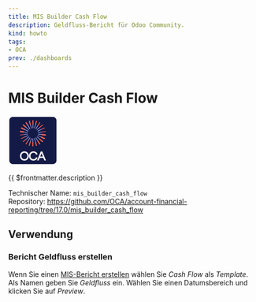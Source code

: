 ```yaml
---
title: MIS Builder Cash Flow
description: Geldfluss-Bericht für Odoo Community.
kind: howto
tags:
- OCA
prev: ./dashboards
---
```

# MIS Builder Cash Flow
![icon_oca_app](attachments/icon_oca_app.png)

{{ $frontmatter.description }}

Technischer Name: `mis_builder_cash_flow`\
Repository: <https://github.com/OCA/account-financial-reporting/tree/17.0/mis_builder_cash_flow>

## Verwendung

### Bericht Geldfluss erstellen

Wenn Sie einen [MIS-Bericht erstellen](MIS%20Builder.md#MIS-Bericht%20erstellen) wählen Sie *Cash Flow* als *Template*. Als Namen geben Sie *Geldfluss* ein. Wählen Sie einen Datumsbereich und klicken Sie auf *Preview*.